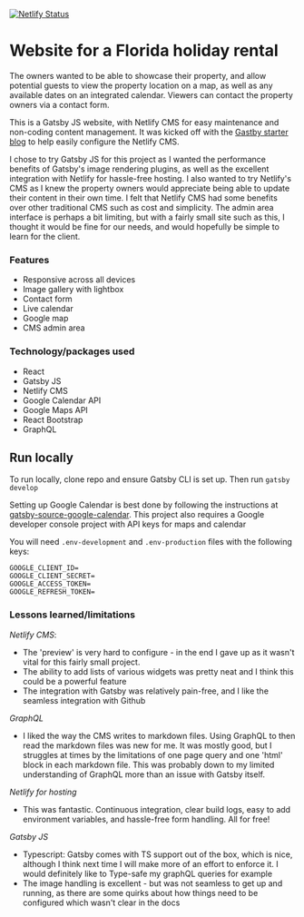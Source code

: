 [![Netlify Status](https://api.netlify.com/api/v1/badges/346758d9-9bca-4a36-9500-f5a723e74ab8/deploy-status)](https://app.netlify.com/sites/musing-booth-904e7f/deploys)

# Website for a Florida holiday rental

The owners wanted to be able to showcase their property, and allow potential guests to view the property location on a map, as well as any available dates on an integrated calendar. Viewers can contact the property owners via a contact form.

This is a Gatsby JS website, with Netlify CMS for easy maintenance and non-coding content management.
It was kicked off with the [Gastby starter blog](https://github.com/gatsbyjs/gatsby-starter-blog) to help easily configure the Netlify CMS.

I chose to try Gatsby JS for this project as I wanted the performance benefits of Gatsby's image rendering plugins, as well as the excellent integration with Netlify for hassle-free hosting. I also wanted to try Netlify's CMS as I knew the property owners would appreciate being able to update their content in their own time. I felt that Netlify CMS had some benefits over other traditional CMS such as cost and simplicity. The admin area interface is perhaps a bit limiting, but with a fairly small site such as this, I thought it would be fine for our needs, and would hopefully be simple to learn for the client.

### Features

- Responsive across all devices
- Image gallery with lightbox
- Contact form
- Live calendar
- Google map
- CMS admin area

### Technology/packages used

- React
- Gatsby JS
- Netlify CMS
- Google Calendar API
- Google Maps API
- React Bootstrap
- GraphQL

## Run locally

To run locally, clone repo and ensure Gatsby CLI is set up. Then run `gatsby develop`

Setting up Google Calendar is best done by following the instructions at [gatsby-source-google-calendar](https://www.gatsbyjs.com/plugins/gatsby-source-google-calendar/).
This project also requires a Google developer console project with API keys for maps and calendar

You will need `.env-development` and `.env-production` files with the following keys:

```
GOOGLE_CLIENT_ID=
GOOGLE_CLIENT_SECRET=
GOOGLE_ACCESS_TOKEN=
GOOGLE_REFRESH_TOKEN=

```

### Lessons learned/limitations

_Netlify CMS_:

- The 'preview' is very hard to configure - in the end I gave up as it wasn't vital for this fairly small project.
- The ability to add lists of various widgets was pretty neat and I think this could be a powerful feature
- The integration with Gatsby was relatively pain-free, and I like the seamless integration with Github

_GraphQL_

- I liked the way the CMS writes to markdown files. Using GraphQL to then read the markdown files was new for me. It was mostly good, but I struggles at times by the limitations of one page query and one 'html' block in each markdown file. This was probably down to my limited understanding of GraphQL more than an issue with Gatsby itself.

_Netlify for hosting_

- This was fantastic. Continuous integration, clear build logs, easy to add environment variables, and hassle-free form handling. All for free!

_Gatsby JS_

- Typescript: Gatsby comes with TS support out of the box, which is nice, although I think next time I will make more of an effort to enforce it. I would definitely like to Type-safe my graphQL queries for example
- The image handling is excellent - but was not seamless to get up and running, as there are some quirks about how things need to be configured which wasn't clear in the docs
